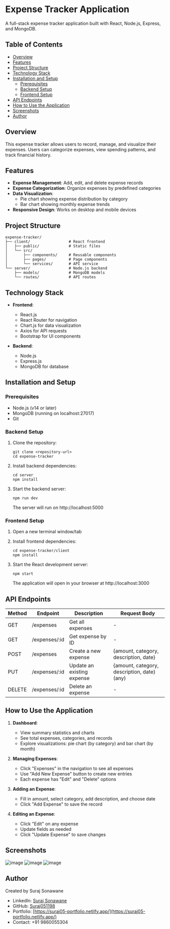 # Expense Tracker Application

A full-stack expense tracker application built with React, Node.js, Express, and MongoDB.

## Table of Contents
- [Overview](#overview)
- [Features](#features)
- [Project Structure](#project-structure)
- [Technology Stack](#technology-stack)
- [Installation and Setup](#installation-and-setup)
  - [Prerequisites](#prerequisites)
  - [Backend Setup](#backend-setup)
  - [Frontend Setup](#frontend-setup)
- [API Endpoints](#api-endpoints)
- [How to Use the Application](#how-to-use-the-application)
- [Screenshots](#screenshots)
- [Author](#author)

## Overview

This expense tracker allows users to record, manage, and visualize their expenses. Users can categorize expenses, view spending patterns, and track financial history.

## Features

- **Expense Management**: Add, edit, and delete expense records
- **Expense Categorization**: Organize expenses by predefined categories
- **Data Visualization**:
  - Pie chart showing expense distribution by category
  - Bar chart showing monthly expense trends
- **Responsive Design**: Works on desktop and mobile devices

## Project Structure

```
expense-tracker/
├── client/                 # React frontend
│   ├── public/             # Static files
│   └── src/
│       ├── components/     # Reusable components
│       ├── pages/          # Page components
│       └── services/       # API service
└── server/                 # Node.js backend
    ├── models/             # MongoDB models
    └── routes/             # API routes
```

## Technology Stack

- **Frontend**:
  - React.js
  - React Router for navigation
  - Chart.js for data visualization
  - Axios for API requests
  - Bootstrap for UI components

- **Backend**:
  - Node.js
  - Express.js
  - MongoDB for database

## Installation and Setup

### Prerequisites

- Node.js (v14 or later)
- MongoDB (running on localhost:27017)
- Git

### Backend Setup

1. Clone the repository:
   ```
   git clone <repository-url>
   cd expense-tracker
   ```

2. Install backend dependencies:
   ```
   cd server
   npm install
   ```

3. Start the backend server:
   ```
   npm run dev
   ```
   The server will run on http://localhost:5000

### Frontend Setup

1. Open a new terminal window/tab

2. Install frontend dependencies:
   ```
   cd expense-tracker/client
   npm install
   ```

3. Start the React development server:
   ```
   npm start
   ```
   The application will open in your browser at http://localhost:3000

## API Endpoints

| Method | Endpoint            | Description                 | Request Body                                  |
|--------|---------------------|-----------------------------|----------------------------------------------|
| GET    | /expenses           | Get all expenses            | -                                            |
| GET    | /expenses/:id       | Get expense by ID           | -                                            |
| POST   | /expenses           | Create a new expense        | {amount, category, description, date}         |
| PUT    | /expenses/:id       | Update an existing expense  | {amount, category, description, date} (any)   |
| DELETE | /expenses/:id       | Delete an expense           | -                                            |

## How to Use the Application

1. **Dashboard**:
   - View summary statistics and charts
   - See total expenses, categories, and records
   - Explore visualizations: pie chart (by category) and bar chart (by month)

2. **Managing Expenses**:
   - Click "Expenses" in the navigation to see all expenses
   - Use "Add New Expense" button to create new entries
   - Each expense has "Edit" and "Delete" options

3. **Adding an Expense**:
   - Fill in amount, select category, add description, and choose date
   - Click "Add Expense" to save the record

4. **Editing an Expense**:
   - Click "Edit" on any expense
   - Update fields as needed
   - Click "Update Expense" to save changes

## Screenshots
![image](https://github.com/user-attachments/assets/9d3ebadc-7fd4-49e2-a6fa-b262a2068a81)
![image](https://github.com/user-attachments/assets/de64ae50-7c93-4eec-bef2-e1e47436b479)
![image](https://github.com/user-attachments/assets/6aef7b43-3047-4caf-85d0-e53299855600)

## Author

Created by Suraj Sonawane

- LinkedIn: [Suraj Sonawane](https://www.linkedin.com/in/sonawane-suraj/)
- GitHub: [Suraj051198](https://github.com/Suraj051198)
- Portfolio: [https://suraj05-portfolio.netlify.app/](https://suraj05-portfolio.netlify.app/)
- Contact: +91 9860055304 
